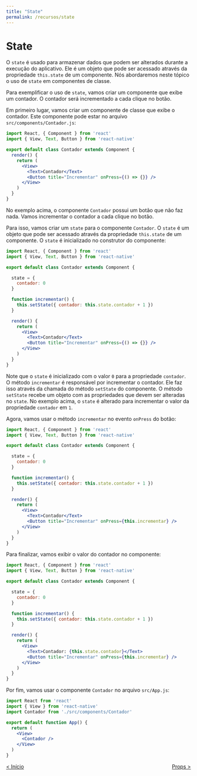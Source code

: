 ```yaml
---
title: "State"
permalink: /recursos/state
---
```


# State

O `state` é usado para armazenar dados que podem ser alterados durante a execução do aplicativo. Ele é um objeto que pode ser acessado através da propriedade `this.state` de um componente. Nós abordaremos neste tópico o uso de `state` em componentes de classe.

Para exemplificar o uso de `state`, vamos criar um componente que exibe um contador. O contador será incrementado a cada clique no botão.

Em primeiro lugar, vamos criar um componente de classe que exibe o contador. Este componente pode estar no arquivo `src/components/Contador.js`:

```jsx
import React, { Component } from 'react'
import { View, Text, Button } from 'react-native'

export default class Contador extends Component {
  render() {
    return (
      <View>
        <Text>Contador</Text>
        <Button title="Incrementar" onPress={() => {}} />
      </View>
    )
  }
}
```

No exemplo acima, o componente `Contador` possui um botão que não faz nada. Vamos incrementar o contador a cada clique no botão.

Para isso, vamos criar um `state` para o componente `Contador`. O `state` é um objeto que pode ser acessado através da propriedade `this.state` de um componente. O `state` é inicializado no construtor do componente:

```jsx
import React, { Component } from 'react'
import { View, Text, Button } from 'react-native'

export default class Contador extends Component {

  state = {
    contador: 0
  }

  function incrementar() {
    this.setState({ contador: this.state.contador + 1 })
  }

  render() {
    return (
      <View>
        <Text>Contador</Text>
        <Button title="Incrementar" onPress={() => {}} />
      </View>
    )
  }
}
```

Note que o `state` é inicializado com o valor `0` para a propriedade `contador`. O método `incrementar` é responsável por incrementar o contador. Ele faz isso através da chamada do método `setState` do componente. O método `setState` recebe um objeto com as propriedades que devem ser alteradas no `state`. No exemplo acima, o `state` é alterado para incrementar o valor da propriedade `contador` em `1`.

Agora, vamos usar o método `incrementar` no evento `onPress` do botão:

```jsx
import React, { Component } from 'react'
import { View, Text, Button } from 'react-native'

export default class Contador extends Component {

  state = {
    contador: 0
  }

  function incrementar() {
    this.setState({ contador: this.state.contador + 1 })
  }

  render() {
    return (
      <View>
        <Text>Contador</Text>
        <Button title="Incrementar" onPress={this.incrementar} />
      </View>
    )
  }
}
```

Para finalizar, vamos exibir o valor do contador no componente:

```jsx
import React, { Component } from 'react'
import { View, Text, Button } from 'react-native'

export default class Contador extends Component {

  state = {
    contador: 0
  }

  function incrementar() {
    this.setState({ contador: this.state.contador + 1 })
  }

  render() {
    return (
      <View>
        <Text>Contador: {this.state.contador}</Text>
        <Button title="Incrementar" onPress={this.incrementar} />
      </View>
    )
  }
}
```

Por fim, vamos usar o componente `Contador` no arquivo `src/App.js`:

```jsx
import React from 'react'
import { View } from 'react-native'
import Contador from './src/components/Contador'

export default function App() {
  return (
    <View>
      <Contador />
    </View>
  )
}
```

<span style="display: flex; justify-content: space-between;"><span>[&lt; Início](./ "Voltar")</span> <span>[Props &gt;](props.html "Próximo")</span></span>
